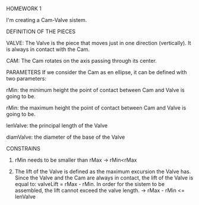 HOMEWORK 1

I'm creating a Cam-Valve sistem.

DEFINITION OF THE PIECES

VALVE:
The Valve is the piece that moves just in one direction (vertically). It is always in contact with the Cam.

CAM:
The Cam rotates on the axis passing through its center.

PARAMETERS
If we consider the Cam as en ellipse, it can be defined with two parameters:

rMin: the minimum height the point of contact between Cam and Valve is going to be.

rMin: the maximum height the point of contact between Cam and Valve is going to be.

lenValve: the principal length of the Valve

diamValve: the diameter of the base of the Valve

CONSTRAINS

1) rMin needs to be smaller than rMax -> rMin<rMax

2) The lift of the Valve is defined as the maximum excursion the Valve has. Since the Valve and the Cam are always in contact, the lift of the Valve is equal to: valveLift = rMax - rMin.
In order for the sistem to be assembled, the lift cannot exceed the valve length. -> rMax - rMin <= lenValve